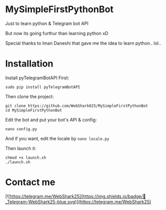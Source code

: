 # MySimpleFirstPythonBot
Just to learn python &amp; Telegram bot API

But now its going furthur than learning python xD

Special thanks to Iman Daneshi that gave me the idea to learn python.. lol..

# Installation

Install pyTelegramBotAPI First:

``` 
sudo pip install pyTelegramBotAPI 
```

Then clone the project:

```
git clone https://github.com/WebShark025/MySimpleFirstPythonBot
cd MySimpleFirstPythonBot
```

Edit the bot and put your bot's API & config:

``` 
nano config.py
```

And if you want, edit the locale by ```nano locale.py```

Then launch it:

``` 
chmod +x launch.sh
./launch.sh
```

# Contact me

[![https://telegram.me/WebShark25](https://img.shields.io/badge/💬_Telegram-WebShark25-blue.svg)](https://telegram.me/WebShark25)
